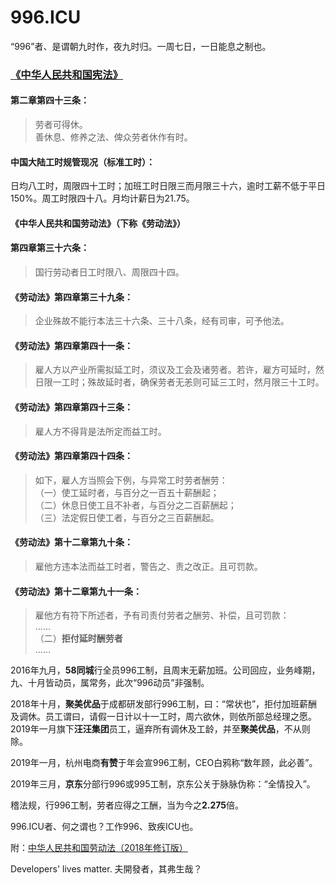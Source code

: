 996.ICU
===

“996”者、是谓朝九时作，夜九时归。一周七日，一日能息之制也。

### [《中华人民共和国宪法》](http://www.npc.gov.cn/npc/xinwen/2018-03/22/content_2052489.htm)

#### 第二章第四十三条：

> 劳者可得休。  
> 善休息、修养之法、俾众劳者休作有时。

#### 中国大陆工时规管现况（标准工时）：
日均八工时，周限四十工时；加班工时日限三而月限三十六，逾时工薪不低于平日150%。周工时限四十八。月均计薪日为21.75。

#### 《中华人民共和国劳动法》（下称《劳动法》）
#### 第四章第三十六条：
>国行劳动者日工时限八、周限四十四。

#### 《劳动法》第四章第三十九条：
>企业殊故不能行本法三十六条、三十八条，经有司审，可予他法。

#### 《劳动法》第四章第四十一条：
>雇人方以产业所需拟延工时，须议及工会及诸劳者。若许，雇方可延时，然日限一工时；殊故延时者，确保劳者无恙则可延三工时，然月限三十工时。

#### 《劳动法》第四章第四十三条：
>雇人方不得背是法所定而益工时。

#### 《劳动法》第四章第四十四条：
> 如下，雇人方当照会下例，与异常工时劳者酬劳：  
>  （一）使工延时者，与百分之一百五十薪酬起；  
>  （二）休息日使工且不补者，与百分之二百薪酬起；  
>  （三）法定假日使工者，与百分之三百薪酬起。 

#### 《劳动法》第十二章第九十条：
>雇他方违本法而益工时者，警告之、责之改正。且可罚款。

#### 《劳动法》第十二章第九十一条：
> 雇他方有符下所述者，予有司责付劳者之酬劳、补偿，且可罚款：   
>  ……   
>  （二）**拒付延时酬劳者**   
>  ……   

2016年九月，**58同城**行全员996工制，且周末无薪加班。公司回应，业务峰期，九、十月皆动员，属常务，此次“996动员”非强制。

2018年十月，**聚美优品**于成都研发部行996工制，曰：“常状也”，拒付加班薪酬及调休。员工谓曰，请假一日计以十一工时，周六欲休，则依所部总经理之愿。2019年一月旗下**汪汪集团**员工，逼弃所有调休及工龄，并至**聚美优品**，不从则除。

2019年一月，杭州电商**有赞**于年会宣996工制，CEO白鸦称“数年顾，此必善”。

2019年三月，**京东**分部行996或995工制，京东公关于脉脉伪称：“全情投入”。

稽法规，行996工制，劳者应得之工酬，当为今之**2.275**倍。

996.ICU者、何之谓也？工作996、致疾ICU也。

附：[中华人民共和国劳动法（2018年修订版）](http://www.npc.gov.cn/npc/xinwen/2019-01/07/content_2070261.htm)

Developers' lives matter. 夫開發者，其弗生哉？
